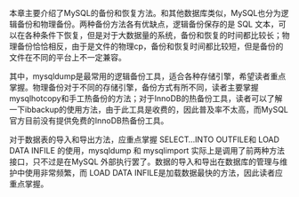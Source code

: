

本章主要介绍了MySQL的备份和恢复方法。和其他数据库类似，MySQL也分为逻辑备份和物理备份。两种备份方法各有优缺点，逻辑备份保存的是 SQL 文本，可以在各种条件下恢复，但是对于大数据量的系统，备份和恢复的时间都比较长；物理备份恰恰相反，由于是文件的物理cp，备份和恢复时间都比较短，但是备份的文件在不同的平台上不一定兼容。

其中，mysqldump是最常用的逻辑备份工具，适合各种存储引擎，希望读者重点掌握。物理备份对于不同的存储引擎，备份方式有所不同，读者主要掌握mysqlhotcopy和手工热备份的方法；对于InnoDB的热备份工具，读者可以了解一下ibbackup的使用方法，由于此工具是收费的，因此普及率不太高，而MySQL官方目前没有提供免费的InnoDB热备份工具。

对于数据表的导入和导出方法，应重点掌握 SELECT…INTO OUTFILE和 LOAD DATA INFILE 的使用，mysqldump 和 mysqlimport 实际上是调用了前两种方法接口，只不过是在MySQL 外部执行罢了。数据的导入和导出在数据库的管理与维护中使用非常频繁，而 LOAD DATA INFILE是加载数据最快的方法，因此读者应重点掌握。




